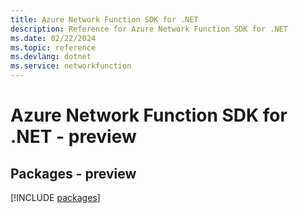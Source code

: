 ```yaml
---
title: Azure Network Function SDK for .NET
description: Reference for Azure Network Function SDK for .NET
ms.date: 02/22/2024
ms.topic: reference
ms.devlang: dotnet
ms.service: networkfunction
---
```

# Azure Network Function SDK for .NET - preview
## Packages - preview
[!INCLUDE [packages](network-function-index.md)]